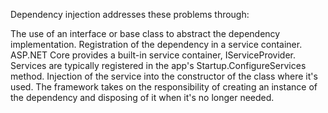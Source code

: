 Dependency injection addresses these problems through:

The use of an interface or base class to abstract the dependency implementation.
Registration of the dependency in a service container. ASP.NET Core provides a built-in service container, IServiceProvider. Services are typically registered in the app's Startup.ConfigureServices method.
Injection of the service into the constructor of the class where it's used. The framework takes on the responsibility of creating an instance of the dependency and disposing of it when it's no longer needed.
